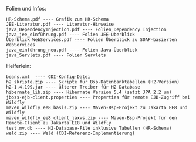 Folien und Infos:
   
    HR-Schema.pdf ---- Grafik zum HR-Schema
    JEE-Literatur.pdf ---- Literatur-Hinweise
    java_DependencyInjection.pdf ---- Folien Dependency Injection
    java_jee_einführung.pdf ---- Folien JEE-Überblick
    Überblick WebServices.pdf ---- Folien Überblick zu SOAP-basierten WebServices
    java_einführung_neu.pdf ---- Folien Java-Überblick
    java_Servlets.pdf ---- Folien Servlets
    

Helferlein:

    beans.xml  ---- CDI-Konfig-Datei
    h2_skripte.zip ---- Skripte für Bsp-Datenbanktabellen (H2-Version)
    h2-1.4.199.jar ---- älterer Treiber für H2 Database
    hibernate_lib.zip ---- Hibernate Version 5.4 (setzt JPA 2.2 um)
    jboss-ejb-client.properties ---- Properties für remote EJB-Zugriff bei Wildfly
    maven_wildfly_ee8_basis.zip ---- Maven-Bsp-Projekt zu Jakarta EE8 und Wildfly
    maven_wildfly_ee8_client_jaxws.zip ---- Maven-Bsp-Projekt für den Remote-Client zu Jakarta EE8 und Wildfly
    test.mv.db ---- H2-Database-File inklusive Tabellen (HR-Schema)
    weld.zip ---- Weld (CDI-Referenz-Implementierung)
 
    


